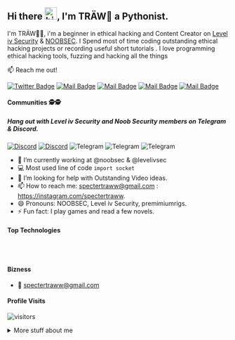 ## Hi there <img src="https://user-images.githubusercontent.com/1303154/88677602-1635ba80-d120-11ea-84d8-d263ba5fc3c0.gif" width="28px" alt="hi">, I'm TRÄW🤟 a Pythonist.

I'm TRÄW🤟🏻, i'm a beginner in ethical hacking and Content Creator on [Level iv Security](https://youtube.com/levelivsec) & [NOOBSEC](https://youtube.com/noobsec). I Spend most of time coding outstanding ethical hacking projects or recording useful short tutorials . I love programming ethical hacking tools, fuzzing and hacking all the things

:mailbox: Reach me out!

[![Twitter Badge](https://img.shields.io/badge/-@spectertraw-1ca0f1?style=flat&labelColor=1ca0f1&logo=twitter&logoColor=white&link=https://twitter.com/spectertraww)](https://twitter.com/spectertraw) [![Mail Badge](https://img.shields.io/badge/-NOOBSEC-e74c3c?style=flat&labelColor=e74c3c&logo=youtube&logoColor=white)](https://youtube.com/noobsec) [![Mail Badge](https://img.shields.io/badge/-LevelivSecurity-e74c3c?style=flat&labelColor=e74c3c&logo=youtube&logoColor=white)](https://youtube.com/levelivsec) [![Mail Badge](https://img.shields.io/badge/-@spectertraww-e84393?style=flat&labelColor=e84393&logo=instagram&logoColor=white)](https://instagram.com/spectertraww) [![Mail Badge](https://img.shields.io/badge/-spectertraww-c0392b?style=flat&labelColor=c0392b&logo=gmail&logoColor=white)](mailto:spectertraww@gmail.com)

#### Communities 🕵🕵
##### Hang out with Level iv Security and Noob Security members on Telegram  & Discord.

 [![Discord](https://img.shields.io/discord/731263849990193153?color=red&label=@levelivsec&logo=Discord&style=flat-square&link=https://discord.gg/THJX876)](https://discord.gg/THJX876) [![Discord](https://img.shields.io/discord/805879201961607178?color=green&label=@NOOBSEC&logo=Discord&style=flat-square&link=https://discord.gg/wauq8bDbw4)](https://discord.gg/wauq8bDbw4) ![Telegram](https://img.shields.io/badge/%40levelivsec-Join%20us%20on%20telegram-blue&link=https://t.me/levelivsec) ![Telegram](https://img.shields.io/badge/%40noobsec-Join%20us%20on%20telegram-blue&link=https://t.me/noobsec) ![Telegram](https://img.shields.io/badge/%40premiumrigs-Join%20us%20on%20telegram-blue&link=https://t.me/premiumrigs)



 

- 🔭 I’m currently working at @noobsec & @levelivsec 
- :computer: Most used line of code `import socket`
- 🤔 I’m looking for help with Outstanding Video ideas.
- 📫 How to reach me: spectertraww@gmail.com : https://instagram.com/spectertraww.
- 😄 Pronouns: NOOBSEC, Level iv Security, premimiumrigs.
- ⚡ Fun fact: I play games and read a few novels.

#### Top Technologies





<br />
<br />

#### Bizness
- :email: spectertraww@gmail.com


#### Profile Visits 

![visitors](https://visitor-badge.glitch.me/badge?page_id=spectertraww.spectertraww)

<details>
<summary>
  More stuff about me
</summary>

<br >

I love sharing knowledge and putting tutorials, courses and posts together for helping other developers, and that's why N00BSEC & Level iv Security Youtube Channel, Telegram Channel and Discord servers exists!

#### What is Level iv Security?

 Level iv Security is an Ethical Hacking & Cybersecurity Community, we love to meet new people, teach and learn.
 We are always looking to help, to learn with our members. We encourage people to begin a Legal interesting in Hacking. We are happy to guide, and inspire people to pick a Legal field in Hacking.
 At L4Sec we are always looking for new ways to interact with Member(s) from CTFs to movie night. Levelivsec loves to interact with all, and everyone. We offer a wide range of support in our server channels. We have professionals, and Students who are always active, and friendly.
 In-case you don't know, we don't encourage illegal hacking, we have strict rules we expect all Member(s) and Staff to follow at all times. notes : Anyone caught asking/selling/encouraging illegal acts will be subject to a ban.

#### What is Noob Security?

 N00BSEC discord server is a community driven server that supports  programming  technology, bug bounty, ethical Hacking  discussions.

 Any skills you got doesn't matter you can learn here and make new friends meet new people & other ethical hackers. We have ethical hacking & programming support and discussions. Noobs Security is oppened to everyone  that is interested in these subjects, we offer special help a great helper team you can learn share your knowledge, learn form others.

 computer Ethical hacking support
 scroll Linux, Windows , Mac support as well! 

#### Coding Stats

<!--START_SECTION:waka-->
```text
Python          █████████████████▓░░░░░░░   70.29 %
Csharp          ██████████████▓░░░░░░░░░░   65.0  %
C               ███████▓░░░░░░░░░░░░░░░░░   45.1  %
Shell Scripting ████▓░░░░░░░░░░░░░░░░░░░░   20.2  %        
HTML            ██▒░░░░░░░░░░░░░░░░░░░░░░   09.61 % 
Markdown        ██░░░░░░░░░░░░░░░░░░░░░░░   07.63 % 
Other           ░░░░░░░░░░░░░░░░░░░░░░░░░   00.25 % 
YAML            ░░░░░░░░░░░░░░░░░░░░░░░░░   00.19 % 
```
<!--END_SECTION:waka-->

#### Github Stats

![TRÄW's🤟 github stats](https://github-readme-stats.vercel.app/api?username=spectertraww&count_private=true&theme=tokyonight&hide=contribs,prs)

</details>

